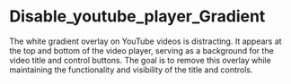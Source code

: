 # Disable_youtube_player_Gradient
 The white gradient overlay on YouTube videos is distracting. It appears at the top and bottom of the video player, serving as a background for the video title and control buttons. The goal is to remove this overlay while maintaining the functionality and visibility of the title and controls.
